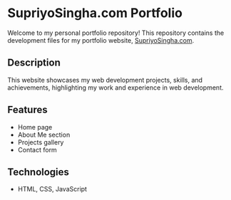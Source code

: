 # SupriyoSingha.com Portfolio

Welcome to my personal portfolio repository! This repository contains the development files for my portfolio website, [SupriyoSingha.com](https://supriyosingha.com).

## Description
This website showcases my web development projects, skills, and achievements, highlighting my work and experience in web development.

## Features
- Home page
- About Me section
- Projects gallery
- Contact form

## Technologies
- HTML, CSS, JavaScript
